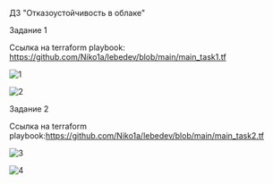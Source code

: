 ДЗ "Отказоустойчивость в облаке"

Задание 1

Ссылка на terraform playbook: https://github.com/Niko1a/lebedev/blob/main/main_task1.tf

![1](https://github.com/Niko1a/lebedev/assets/110035244/20c898a5-428d-4f7b-ad78-bf65b080c338)

![2](https://github.com/Niko1a/lebedev/assets/110035244/cfce8e06-f848-4523-a57b-3dcba971ffc8)

Задание 2

Ссылка на terraform playbook:https://github.com/Niko1a/lebedev/blob/main/main_task2.tf

![3](https://github.com/Niko1a/lebedev/assets/110035244/f75543b1-04b4-4b00-b1bf-775e899b015e)

![4](https://github.com/Niko1a/lebedev/assets/110035244/f977172c-8193-44e3-9248-743f91b2fb38)


